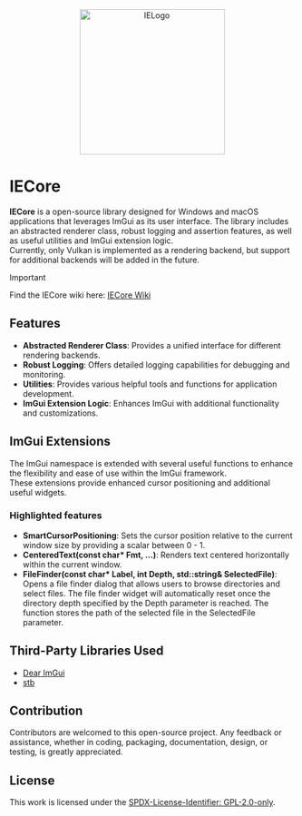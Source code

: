 <div align="center">
  <picture>
    <source media="(prefers-color-scheme: light)" srcset="https://github.com/mozahzah/IECore/raw/master/Resources/IE-Brand-Kit/IE-Logo-Alt-NoBg.png">
    <source media="(prefers-color-scheme: dark)" srcset="https://github.com/mozahzah/IECore/raw/master/Resources/IE-Brand-Kit/IE-Logo-NoBg.png">
  <img alt="IELogo" src="https://github.com/mozahzah/IECore/raw/master/Resources/IE-Brand-Kit/IE-Logo-NoBg.png" width="256">
  </picture>
</div>

# IECore

**IECore** is a open-source library designed for Windows and macOS applications that leverages ImGui as its user interface.
The library includes an abstracted renderer class, robust logging and assertion features, as well as useful utilities and ImGui extension logic.  
Currently, only Vulkan is implemented as a rendering backend, but support for additional backends will be added in the future.  

> [!IMPORTANT] 
> Find the IECore wiki here: [IECore Wiki](https://github.com/mozahzah/IECore/wiki)

## Features
- **Abstracted Renderer Class**: Provides a unified interface for different rendering backends.
- **Robust Logging**: Offers detailed logging capabilities for debugging and monitoring.
- **Utilities**: Provides various helpful tools and functions for application development.
- **ImGui Extension Logic**: Enhances ImGui with additional functionality and customizations.

## ImGui Extensions
The ImGui namespace is extended with several useful functions to enhance the flexibility and ease of use within the ImGui framework.  
These extensions provide enhanced cursor positioning and additional useful widgets.  
### Highlighted features
- **SmartCursorPositioning**: Sets the cursor position relative to the current window size by providing a scalar between 0 - 1.
- **CenteredText(const char\* Fmt, ...)**: Renders text centered horizontally within the current window.
- **FileFinder(const char\* Label, int Depth, std::string& SelectedFile)**: Opens a file finder dialog that allows users to browse directories and select files. The file finder widget will automatically reset once the directory depth specified by the Depth parameter is reached. The function stores the path of the selected file in the SelectedFile parameter.

## Third-Party Libraries Used
- [Dear ImGui](https://github.com/ocornut/imgui)
- [stb](https://github.com/nothings/stb)

## Contribution
Contributors are welcomed to this open-source project. Any feedback or assistance, whether in coding, packaging, documentation, design, or testing, is greatly appreciated. 

## License
This work is licensed under the [SPDX-License-Identifier: GPL-2.0-only](./LICENSE).
